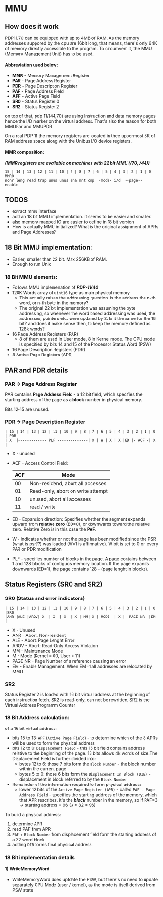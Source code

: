# MMU 

## How does it work
PDP11/70 can be equipped with up to 4MB of RAM.
 As the memory addresses suppored by the cpu are 16bit long,
that means, there's only 64K of memory directly accessible to the program.
To circumvent it, the MMU (Memory Management Unit) has to be used.

#### Abbreviation used below:
* __MMR__ - Memory Management Register
* __PAR__ - Page Address Register
* __PDR__ - Page Description Register
* __PAF__ - Page Address Field
* __APF__ - Active Page Field
* __SR0__ - Status Register 0 
* __SR2__ - Status Register 2

on top of that, pdp 11/(44,70) are using Instruction and data memory pages
hence the I/D marker on the virtual address. 
That's also the reason for both MMUPar and MMUPDR

On a real PDP 11 the memory registers are located in thee uppermost 8K of RAM address space along with the Unibus I/O device registers.

#### MMR composition:
___(MMR registers are available on machines with 22 bit MMU (/70, /44))___
```
15 | 14 | 13 | 12 | 11 | 10 | 9 | 8 | 7 | 6 | 5 | 4 | 3 | 2 | 1 | 0 MMR0
nonr leng read trap unus unus ena mnt cmp  -mode- i/d  --page--   enable
```


## TODOS
- extract mmu interface
- add an 18 bit MMU implementation. it seems  to be easier and smaller.
- also memory mapped IO are easier to define in 18 bit version
- How is actually MMU initialized? What is the original assignment of APRs and Page Addresses?


## 18 Bit MMU implementation:
* Easier, smaller than 22 bit. Max 256KB of RAM.
* Enough to run Unix

### 18 Bit MMU elements:
* Follows MMU implemenation of ___PDP-11/40___
* 128K Words array of `uint16` type as main physical memory
    * This actually raises the addressing question. is the address the  n-th word, or n-th byte in the memory?
    * The original 22 bit implementation was assuming the byte addressing, so whenever the word based addressing was used, the addresses, pointers etc. were updated by 2. Is it the same for the 18 bit? and does it make sense then, to keep the memory defined as 128k words?
* 16 Page Address Registers (PAR)
    * 8 of them are used in User mode, 8 in Kernel mode. The CPU mode is specified by bits 14 and 15 of the Processor Status Word (PSW)
* 16 Page Description Registers (PDR)
* 8 Active Page Registers (APR)

## PAR and PDR details
### PAR -> Page Address Register
PAR contains __Page Address Field__ - a 12 bit field, which specifies the starting address of the page as a __block__ number in physical memory.

Bits 12-15 are unused.

### PDR -> Page Description Register
```
| 15 | 14 | 13 | 12 | 11 | 10 | 9 | 8 | 7 | 6 | 5 | 4 | 3 | 2 | 1 | 0 | PDR
| X  |------------- PLF --------------| X | W | X | X |ED |- ACF -| X |    
```
* X - unused
* ACF - Access Control Field:

    | ACF | Mode |
    |-----|------|
    | 00  | Non-residend, abort all accesses |
    | 01  | Read-only, abort on write attempt|
    | 10  | unused, abort all accesses|
    | 11  | read / write|
* ED - Expansion direction: Specifies whether the segment expands upward from __relative zero__ (ED=0), or downwards  toward the relative zero. Relative Zero is in this case  the __PAF__.
* W - indicates whether or not the page has been modified since the PSR (what is psr??) was loaded (W=1 is affirmative).
W bit is set to 0 on every PAR or PDR modification
* PLF - specifies number of blocks in the page. A page contains between 1 and 128 blocks of contiguos memory location. If the page expands downwards (ED=1), the page contains 128 - (page lenght in blocks).

## Status Registers (SR0 and SR2)
### SR0 (Status and error indicators)
```
| 15 | 14 | 13 | 12 | 11 | 10 | 9 | 8 | 7 | 6 | 5 | 4 | 3 | 2 | 1 | 0 |SR0
|ANR |ALE |AROV| X  | X  | X  | X | MM| X | MODE  | X |  PAGE NR  |EM |
```
* X   - Unused
* ANR - Abort: Non-resident
* ALE - Abort: Page Lenght Error
* AROV - Abort: Read-Only Access Violation
* MM - Maintenance Mode
* M - Mode (Kernel = 00, User = 11)
* PAGE NR - Page Number of a reference causing an error
* EM - Enable Management. When EM=1 all addresses are relocated by MMU

### SR2
Status Register 2 is loaded with 16 bit virtual address at the beginning of each instruction fetch. SR2 is read-only, can not be rewritten. SR2 is the Virtual Address Programm Counter


### 18 Bit Address calculation:
of a 16 bit virtual address:
* bits 15 to 13: `APF` (`Active Page Field`) - to determine which of the 8 APRs will be used to form the physical address
* bits 12 to 0: `Displacement Field` - this 13 bit field contains address relative to the beginning of the page. 13 bits allows 4k words of size.The Displacement Field is further divided into:
    * bytes 12 to 6: those 7 bits form the `Block Number` - the block number within the current page
    * bytes 5 to 0: those 6 bits form the `Displacement In Block (DIB)` - displacement in block referred to by the `Block Number`
* Remainder of the information required to form physical address:
    * lower 12 bits of the `Active Page Register (APR)` - called `PAF - Page Address Field` - specifies the starting address of the memory, which that APR rescribes. it's the ___block___ number in the memory, so if PAF=3 -> starting address = 96 (3 * 32 = 96)

To build a physical address:
1) determine APR
2) read PAF from APR
3) `PAF` + `Block Number` from displacement field form the starting address of a 32 word block
4) adding `DIB` forms final physical address.


### 18 Bit implementation details
#### 1) WriteMemoryWord
* WriteMemoryWord does uptdate the PSW, but there's no need to update separately CPU Mode (user / kernel), as the mode is itself derived from PSW state